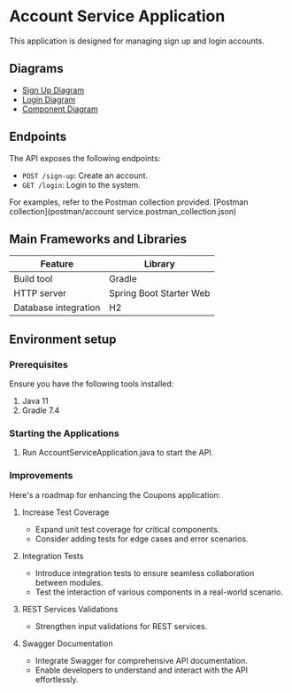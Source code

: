 # Account Service Application

This application is designed for managing sign up and login accounts.

## Diagrams
* [Sign Up Diagram](diagrams/SignUpDiagram.jpeg)
* [Login Diagram](diagrams/LoginDiagram.jpeg)
* [Component Diagram](diagrams/ComponentDiagram.jpeg)

## Endpoints

The API exposes the following endpoints:

* `POST /sign-up`: Create an account.
* `GET /login`: Login to the system.

For examples, refer to the Postman collection provided.
[Postman collection](postman/account service.postman_collection.json)

## Main Frameworks and Libraries

| Feature                      | Library                 |
|------------------------------|-------------------------|
| Build tool                   | Gradle                  |
| HTTP server                  | Spring Boot Starter Web | 
| Database integration         | H2                      |


## Environment setup

### Prerequisites

Ensure you have the following tools installed:

1. Java 11
2. Gradle 7.4

### Starting the Applications

1. Run AccountServiceApplication.java to start the API.

### Improvements

Here's a roadmap for enhancing the Coupons application:

1. Increase Test Coverage
   * Expand unit test coverage for critical components.
   * Consider adding tests for edge cases and error scenarios.

2. Integration Tests
   * Introduce integration tests to ensure seamless collaboration between modules.
   * Test the interaction of various components in a real-world scenario.

3. REST Services Validations
   * Strengthen input validations for REST services.

4. Swagger Documentation
   * Integrate Swagger for comprehensive API documentation.
   * Enable developers to understand and interact with the API effortlessly.